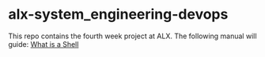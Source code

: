 # alx-system_engineering-devops
This repo contains the fourth week project at ALX. 
The following manual will guide:
[What is a Shell](https://intranet.alxswe.com/rltoken/vwO91sqNBgRL03BLu-ueiA)
